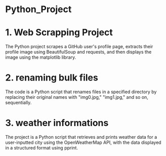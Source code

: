 # Python_Project

# 1. Web Scrapping Project
The Python project scrapes a GitHub user's profile page, extracts their profile image using BeautifulSoup and requests, and then displays the image using the matplotlib library.

# 2. renaming bulk files
The code is a Python script that renames files in a specified directory by replacing their original names with "img0.jpg," "img1.jpg," and so on, sequentially.

# 3. weather informations
The project is a Python script that retrieves and prints weather data for a user-inputted city using the OpenWeatherMap API, with the data displayed in a structured format using pprint.